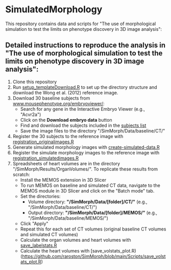 # SimulatedMorphology

This repository contains data and scripts for "The use of morphological simulation to test the limits on phenotype discovery in 3D image analysis": 

## Detailed instructions to reproduce the analysis in "The use of morphological simulation to test the limits on phenotype discovery in 3D image analysis":
1. Clone this repository
2. Run [setup_templateDownload.R](https://github.com/raroston/SimMorph/blob/main/Scripts/setup_templateDownload.R) to set up the directory structure and download the Wong et al. (2012) reference image.
3. Download 30 baseline subjects from www.mousephenotype.org/embryoviewer/:
   - Search for any gene in the Interactive Embryo Viewer (e.g., "Acvr2a")
   - Click on the **Download embryo data** button
   - Find and download the subjects included in the [subjects list](https://github.com/raroston/SimulatedMorphology/blob/main/ProjectDesign/subjects.csv)
   - Save the image files to the directory "/SimMorph/Data/baseline/CT/"
4. Register the 30 subjects to the reference image with [registration_originalimages.R](https://github.com/raroston/SimMorph/blob/main/Scripts/registration_originalimages.R)
5. Generate simulated morphology images with [create-simulated-data.R](https://github.com/raroston/SimMorph/blob/main/Scripts/create-simulated-data.R)
6. Register the simulate morphology images to the reference image with [registration_simulatedimages.R](https://github.com/raroston/SimMorph/blob/main/Scripts/registration_simulatedimages.R)
7. Spreadsheets of heart volumes are in the directory "/SimMorph/Results/OrganVolumes/". To replicate these results from scratch:
   - Install the MEMOS extension in 3D Slicer
   - To run MEMOS on baseline and simulated CT data, navigate to the MEMOS module in 3D Slicer and click on the "Batch mode" tab. 
   - Set the directories:
     - Volume directory: **"/SimMorph/Data/[folder]/CT/"** (e.g., "/SimMorph/Data/baseline/CT/")
     - Output directory: **"/SimMorph/Data/[folder]/MEMOS/"** (e.g., "/SimMorph/Data/baseline/MEMOS/")
   - Click "Apply"
   - Repeat this for each set of CT volumes (original baseline CT volumes and simulated CT volumes)
   - Calculate the organ volumes and heart volumes with [save_labelstats.R](https://github.com/raroston/SimMorph/blob/main/Scripts/save_labelstats.R)
   - Calculate the heart volumes with [save_volstats_plot.R)(https://github.com/raroston/SimMorph/blob/main/Scripts/save_volstats_plot.R)
